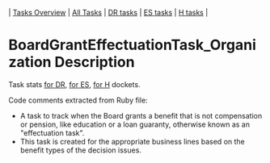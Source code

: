 | [Tasks Overview](tasks-overview.md) | [All Tasks](../alltasks.md) | [DR tasks](../docs-DR/tasklist.md) | [ES tasks](../docs-ES/tasklist.md) | [H tasks](../docs-H/tasklist.md) |

# BoardGrantEffectuationTask_Organization Description

Task stats [for DR](../docs-DR/BoardGrantEffectuationTask_Organization.md), [for ES](../docs-ES/BoardGrantEffectuationTask_Organization.md), [for H](../docs-H/BoardGrantEffectuationTask_Organization.md) dockets.

<!-- class_comments:begin -->
<!-- Do not modify within this block; modify associated rb file instead and run comments_to_descriptions.py. -->
Code comments extracted from Ruby file:
* A task to track when the Board grants a benefit that is not compensation or pension,
  like education or a loan guaranty, otherwise known as an "effectuation task".
* This task is created for the appropriate business lines based on the benefit types of the decision issues.
<!-- class_comments:end -->

